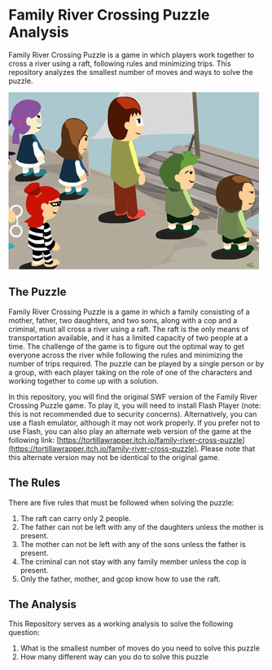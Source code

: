 # Family River Crossing Puzzle Analysis
Family River Crossing Puzzle is a game in which players work together to cross a river using a raft, following rules and minimizing trips. This repository analyzes the smallest number of moves and ways to solve the puzzle.

![The Puzzle](family_river_crossing_puzzle_image.jpg)

## The Puzzle
Family River Crossing Puzzle is a game in which a family consisting of a mother, father, two daughters, and two sons, along with a cop and a criminal, must all cross a river using a raft. The raft is the only means of transportation available, and it has a limited capacity of two people at a time. The challenge of the game is to figure out the optimal way to get everyone across the river while following the rules and minimizing the number of trips required. The puzzle can be played by a single person or by a group, with each player taking on the role of one of the characters and working together to come up with a solution.

In this repository, you will find the original SWF version of the Family River Crossing Puzzle game. To play it, you will need to install Flash Player (note: this is not recommended due to security concerns). Alternatively, you can use a flash emulator, although it may not work properly. If you prefer not to use Flash, you can also play an alternate web version of the game at the following link: [https://tortillawrapper.itch.io/family-river-cross-puzzle](https://tortillawrapper.itch.io/family-river-cross-puzzle). Please note that this alternate version may not be identical to the original game.

## The Rules
There are five rules that must be followed when solving the puzzle:
1. The raft can carry only 2 people.
2. The father can not be left with any of the daughters unless the mother is present.
3. The mother can not be left with any of the sons unless the father is present.
4. The criminal can not stay with any family member unless the cop is present.
5. Only the father, mother, and gcop know how to use the raft.

## The Analysis
This Repository serves as a working analysis to solve the following question:
1. What is the smallest number of moves do you need to solve this puzzle
2. How many different way can you do to solve this puzzle
